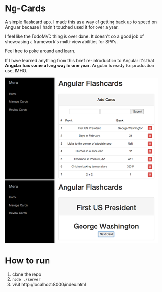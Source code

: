 # Ng-Cards

A simple flashcard app. I made this as a way of getting back up to speed on Angular because I hadn't touched used it for over a year.

I feel like the TodoMVC thing is over done. It doesn't do a good job of showcasing a framework's multi-view abilities for SPA's.

Feel free to poke around and learn.

If I have learned anything from this brief re-introduction to Angular it's that **Angular has come a long way in one year**. Angular is ready for production use, IMHO.

![Screen Shot 1](1.png "Screen Shot 1")
![Screen Shot 2](2.png "Screen Shot 2")

# How to run

1. clone the repo
2. `node ./server`
3. visit http://localhost:8000/index.html
